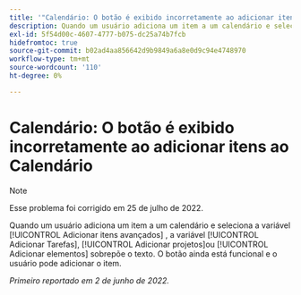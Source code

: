```yaml
---
title: '"Calendário: O botão é exibido incorretamente ao adicionar itens ao Calendário'''
description: Quando um usuário adiciona um item a um calendário e seleciona a variável [!UICONTROL Adicionar itens avançados] , a variável [!UICONTROL Adicionar Tarefas], [!UICONTROL Adicionar projetos]ou [!UICONTROL Adicionar elementos] sobrepõe o texto. O botão ainda está funcional e o usuário pode adicionar o item.
exl-id: 5f54d00c-4607-4777-b075-dc25a74b7fcb
hidefromtoc: true
source-git-commit: b02ad4aa856642d9b9849a6a8e0d9c94e4748970
workflow-type: tm+mt
source-wordcount: '110'
ht-degree: 0%

---
```


# Calendário: O botão é exibido incorretamente ao adicionar itens ao Calendário

>[!NOTE]
>
>Esse problema foi corrigido em 25 de julho de 2022.

Quando um usuário adiciona um item a um calendário e seleciona a variável [!UICONTROL Adicionar itens avançados] , a variável [!UICONTROL Adicionar Tarefas], [!UICONTROL Adicionar projetos]ou [!UICONTROL Adicionar elementos] sobrepõe o texto. O botão ainda está funcional e o usuário pode adicionar o item.

_Primeiro reportado em 2 de junho de 2022._
